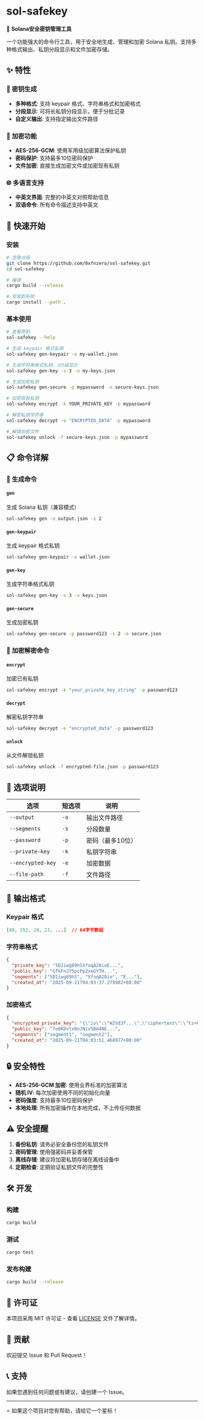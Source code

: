 # sol-safekey

🔧 **Solana安全密钥管理工具**

一个功能强大的命令行工具，用于安全地生成、管理和加密 Solana 私钥。支持多种格式输出、私钥分段显示和文件加密存储。

## ✨ 特性

### 🔑 密钥生成
- **多种格式**: 支持 keypair 格式、字符串格式和加密格式
- **分段显示**: 可将长私钥分段显示，便于分批记录
- **自定义输出**: 支持指定输出文件路径

### 🔐 加密功能
- **AES-256-GCM**: 使用军用级加密算法保护私钥
- **密码保护**: 支持最多10位密码保护
- **文件加密**: 直接生成加密文件或加密现有私钥

### 🌐 多语言支持
- **中英文界面**: 完整的中英文对照帮助信息
- **双语命令**: 所有命令描述支持中英文

## 🚀 快速开始

### 安装

```bash
# 克隆仓库
git clone https://github.com/0xfnzero/sol-safekey.git
cd sol-safekey

# 编译
cargo build --release

# 安装到系统
cargo install --path .
```

### 基本使用

```bash
# 查看帮助
sol-safekey --help

# 生成 keypair 格式私钥
sol-safekey gen-keypair -o my-wallet.json

# 生成字符串格式私钥，分3段显示
sol-safekey gen-key -s 3 -o my-keys.json

# 生成加密私钥
sol-safekey gen-secure -p mypassword -o secure-keys.json

# 加密现有私钥
sol-safekey encrypt -k YOUR_PRIVATE_KEY -p mypassword

# 解密私钥字符串
sol-safekey decrypt -e "ENCRYPTED_DATA" -p mypassword

# 解锁加密文件
sol-safekey unlock -f secure-keys.json -p mypassword
```

## 📋 命令详解

### 🔑 生成命令

#### `gen`
生成 Solana 私钥（兼容模式）
```bash
sol-safekey gen -o output.json -s 2
```

#### `gen-keypair`
生成 keypair 格式私钥
```bash
sol-safekey gen-keypair -o wallet.json
```

#### `gen-key`
生成字符串格式私钥
```bash
sol-safekey gen-key -s 3 -o keys.json
```

#### `gen-secure`
生成加密私钥
```bash
sol-safekey gen-secure -p password123 -s 2 -o secure.json
```

### 🔐 加密解密命令

#### `encrypt`
加密已有私钥
```bash
sol-safekey encrypt -k "your_private_key_string" -p password123
```

#### `decrypt`
解密私钥字符串
```bash
sol-safekey decrypt -e "encrypted_data" -p password123
```

#### `unlock`
从文件解锁私钥
```bash
sol-safekey unlock -f encrypted-file.json -p password123
```

## 📝 选项说明

| 选项 | 短选项 | 说明 |
|------|-------|------|
| `--output` | `-o` | 输出文件路径 |
| `--segments` | `-s` | 分段数量 |
| `--password` | `-p` | 密码（最多10位） |
| `--private-key` | `-k` | 私钥字符串 |
| `--encrypted-key` | `-e` | 加密数据 |
| `--file-path` | `-f` | 文件路径 |

## 📁 输出格式

### Keypair 格式
```json
[89, 252, 28, 23, ...]  // 64字节数组
```

### 字符串格式
```json
{
  "private_key": "5D1iwg89hSXfoqA28ioE...",
  "public_key": "GfkFnJY5pcPp2xeGYTH...",
  "segments": ["5D1iwg89hS", "XfoqA28io", "E..."],
  "created_at": "2025-09-21T04:03:37.279982+00:00"
}
```

### 加密格式
```json
{
  "encrypted_private_key": "{\"iv\":\"W2Vd3f...\",\"ciphertext\":\"tz+CCE...\"}",
  "public_key": "7o8KDvtxRnJNiv5Bm4NE...",
  "segments": ["segment1", "segment2"],
  "created_at": "2025-09-21T04:03:51.468977+00:00"
}
```

## 🔒 安全特性

- **AES-256-GCM 加密**: 使用业界标准的加密算法
- **随机 IV**: 每次加密使用不同的初始化向量
- **密码强度**: 支持最多10位密码保护
- **本地处理**: 所有加密操作在本地完成，不上传任何数据

## ⚠️ 安全提醒

1. **备份私钥**: 请务必安全备份您的私钥文件
2. **密码管理**: 使用强密码并妥善保管
3. **离线存储**: 建议将加密私钥存储在离线设备中
4. **定期检查**: 定期验证私钥文件的完整性

## 🛠️ 开发

### 构建
```bash
cargo build
```

### 测试
```bash
cargo test
```

### 发布构建
```bash
cargo build --release
```

## 📄 许可证

本项目采用 MIT 许可证 - 查看 [LICENSE](LICENSE) 文件了解详情。

## 🤝 贡献

欢迎提交 Issue 和 Pull Request！

## 📞 支持

如果您遇到任何问题或有建议，请创建一个 Issue。

---

⭐ 如果这个项目对您有帮助，请给它一个星标！